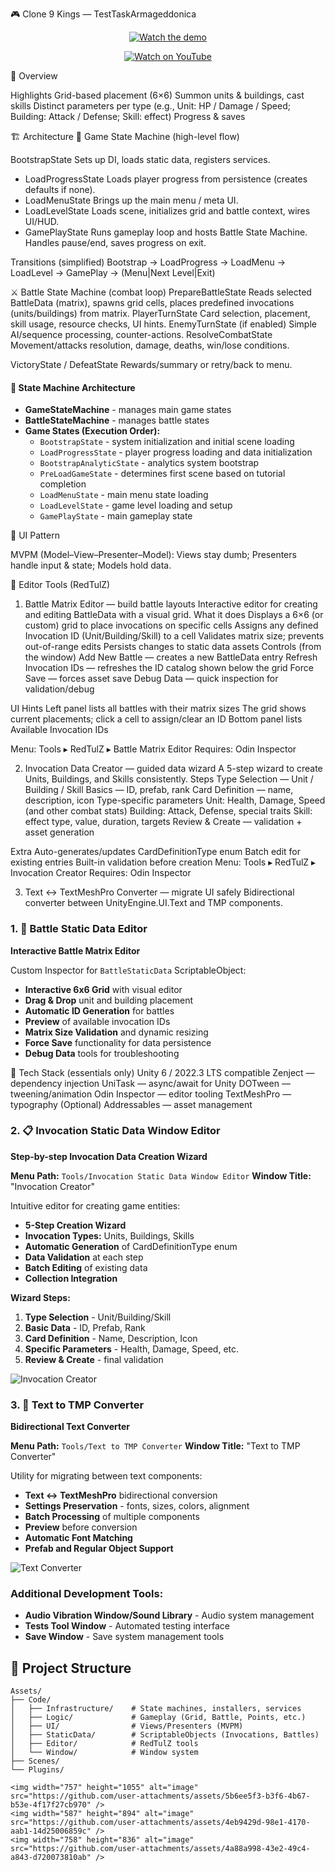 🎮 Clone 9 Kings — TestTaskArmageddonica
<p align="center"> <a href="https://www.youtube.com/watch?v=8jINENfk4yA" target="_blank"> <img src="https://img.youtube.com/vi/8jINENfk4yA/0.jpg" alt="Watch the demo" /> </a> </p> <p align="center"> <a href="https://www.youtube.com/watch?v=8jINENfk4yA" target="_blank"> <img src="https://img.shields.io/badge/Watch%20on-YouTube-FF0000?style=for-the-badge&logo=youtube&logoColor=white" alt="Watch on YouTube" /> </a> </p>
📖 Overview

Highlights
Grid-based placement (6×6)
Summon units & buildings, cast skills
Distinct parameters per type (e.g., Unit: HP / Damage / Speed; Building: Attack / Defense; Skill: effect)
Progress & saves

🏗️ Architecture
🎯 Game State Machine (high-level flow)

BootstrapState
Sets up DI, loads static data, registers services.

- LoadProgressState
Loads player progress from persistence (creates defaults if none).
- LoadMenuState
Brings up the main menu / meta UI.
- LoadLevelState
Loads scene, initializes grid and battle context, wires UI/HUD.
- GamePlayState
Runs gameplay loop and hosts Battle State Machine. Handles pause/end, saves progress on exit.

Transitions (simplified)
Bootstrap → LoadProgress → LoadMenu → LoadLevel → GamePlay → (Menu|Next Level|Exit)

⚔️ Battle State Machine (combat loop)
PrepareBattleState
Reads selected BattleData (matrix), spawns grid cells, places predefined invocations (units/buildings) from matrix.
PlayerTurnState
Card selection, placement, skill usage, resource checks, UI hints.
EnemyTurnState (if enabled)
Simple AI/sequence processing, counter-actions.
ResolveCombatState
Movement/attacks resolution, damage, deaths, win/lose conditions.

VictoryState / DefeatState
Rewards/summary or retry/back to menu.

#### 🎯 State Machine Architecture
- **GameStateMachine** - manages main game states
- **BattleStateMachine** - manages battle states
- **Game States (Execution Order):**
  - `BootstrapState` - system initialization and initial scene loading
  - `LoadProgressState` - player progress loading and data initialization
  - `BootstrapAnalyticState` - analytics system bootstrap
  - `PreLoadGameState` - determines first scene based on tutorial completion
  - `LoadMenuState` - main menu state loading
  - `LoadLevelState` - game level loading and setup
  - `GamePlayState` - main gameplay state

🎨 UI Pattern

MVPM (Model–View–Presenter–Model):
Views stay dumb; Presenters handle input & state; Models hold data.

🔧 Editor Tools (RedTulZ)
1) Battle Matrix Editor — build battle layouts
Interactive editor for creating and editing BattleData with a visual grid.
What it does
Displays a 6×6 (or custom) grid to place invocations on specific cells
Assigns any defined Invocation ID (Unit/Building/Skill) to a cell
Validates matrix size; prevents out-of-range edits
Persists changes to static data assets
Controls (from the window)
Add New Battle — creates a new BattleData entry
Refresh Invocation IDs — refreshes the ID catalog shown below the grid
Force Save — forces asset save
Debug Data — quick inspection for validation/debug

UI Hints
Left panel lists all battles with their matrix sizes
The grid shows current placements; click a cell to assign/clear an ID
Bottom panel lists Available Invocation IDs

Menu: Tools ▸ RedTulZ ▸ Battle Matrix Editor
Requires: Odin Inspector

2) Invocation Data Creator — guided data wizard
A 5-step wizard to create Units, Buildings, and Skills consistently.
Steps
Type Selection — Unit / Building / Skill
Basics — ID, prefab, rank
Card Definition — name, description, icon
Type-specific parameters
Unit: Health, Damage, Speed (and other combat stats)
Building: Attack, Defense, special traits
Skill: effect type, value, duration, targets
Review & Create — validation + asset generation

Extra
Auto-generates/updates CardDefinitionType enum
Batch edit for existing entries
Built-in validation before creation
Menu: Tools ▸ RedTulZ ▸ Invocation Creator
Requires: Odin Inspector

3) Text ↔ TextMeshPro Converter — migrate UI safely
Bidirectional converter between UnityEngine.UI.Text and TMP components.

### 1. 🎯 Battle Static Data Editor
**Interactive Battle Matrix Editor**

Custom Inspector for `BattleStaticData` ScriptableObject:
- **Interactive 6x6 Grid** with visual editor
- **Drag & Drop** unit and building placement
- **Automatic ID Generation** for battles
- **Preview** of available invocation IDs
- **Matrix Size Validation** and dynamic resizing
- **Force Save** functionality for data persistence
- **Debug Data** tools for troubleshooting

🧰 Tech Stack (essentials only)
Unity 6 / 2022.3 LTS compatible
Zenject — dependency injection
UniTask — async/await for Unity
DOTween — tweening/animation
Odin Inspector — editor tooling
TextMeshPro — typography
(Optional) Addressables — asset management

### 2. 📋 Invocation Static Data Window Editor
**Step-by-step Invocation Data Creation Wizard**

**Menu Path:** `Tools/Invocation Static Data Window Editor`
**Window Title:** "Invocation Creator"

Intuitive editor for creating game entities:
- **5-Step Creation Wizard**
- **Invocation Types:** Units, Buildings, Skills
- **Automatic Generation** of CardDefinitionType enum
- **Data Validation** at each step
- **Batch Editing** of existing data
- **Collection Integration**

**Wizard Steps:**
1. **Type Selection** - Unit/Building/Skill
2. **Basic Data** - ID, Prefab, Rank
3. **Card Definition** - Name, Description, Icon
4. **Specific Parameters** - Health, Damage, Speed, etc.
5. **Review & Create** - final validation

![Invocation Creator](https://github.com/yourusername/TestTaskArmageddonica/assets/invocation-creator.png)

### 3. 📝 Text to TMP Converter
**Bidirectional Text Converter**

**Menu Path:** `Tools/Text to TMP Converter`
**Window Title:** "Text to TMP Converter"

Utility for migrating between text components:
- **Text ↔ TextMeshPro** bidirectional conversion
- **Settings Preservation** - fonts, sizes, colors, alignment
- **Batch Processing** of multiple components
- **Preview** before conversion
- **Automatic Font Matching**
- **Prefab and Regular Object Support**

![Text Converter](https://github.com/yourusername/TestTaskArmageddonica/assets/text-converter.png)

### Additional Development Tools:
- **Audio Vibration Window/Sound Library** - Audio system management
- **Tests Tool Window** - Automated testing interface
- **Save Window** - Save system management tools

## 📁 Project Structure

```
Assets/
├── Code/
│   ├── Infrastructure/    # State machines, installers, services
│   ├── Logic/             # Gameplay (Grid, Battle, Points, etc.)
│   ├── UI/                # Views/Presenters (MVPM)
│   ├── StaticData/        # ScriptableObjects (Invocations, Battles)
│   ├── Editor/            # RedTulZ tools
│   └── Window/            # Window system
├── Scenes/
└── Plugins/

<img width="757" height="1055" alt="image" src="https://github.com/user-attachments/assets/5b6ee5f3-b3f6-4b67-b53e-4f17f27cb970" />
<img width="587" height="894" alt="image" src="https://github.com/user-attachments/assets/4eb9429d-98e1-4170-aab1-14d25006859c" />
<img width="758" height="836" alt="image" src="https://github.com/user-attachments/assets/4a88a998-43e2-49c4-a843-d720073810ab" />

